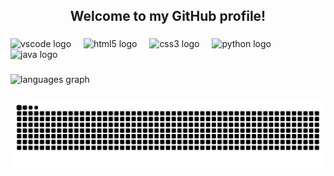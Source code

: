 <h2 align="center">Welcome to my GitHub profile!</h2>

###

<div align="left">
  <img src="https://cdn.jsdelivr.net/gh/devicons/devicon/icons/vscode/vscode-original.svg" height="30" alt="vscode logo"  />
  <img width="12" />
  <img src="https://cdn.jsdelivr.net/gh/devicons/devicon/icons/html5/html5-original.svg" height="30" alt="html5 logo"  />
  <img width="12" />
  <img src="https://cdn.jsdelivr.net/gh/devicons/devicon/icons/css3/css3-original.svg" height="30" alt="css3 logo"  />
  <img width="12" />
  <img src="https://cdn.jsdelivr.net/gh/devicons/devicon/icons/python/python-original.svg" height="30" alt="python logo"  />
  <img width="12" />
  <img src="https://cdn.jsdelivr.net/gh/devicons/devicon/icons/java/java-original.svg" height="30" alt="java logo"  />
</div>

###

<div align="left">
  <img src="https://github-readme-stats.vercel.app/api/top-langs?username=liviamoro&locale=en&hide_title=false&layout=compact&card_width=320&langs_count=5&theme=dark&hide_border=false&order=2" height="100" alt="languages graph"  />
</div>

###


<picture>  
  <source media="(prefers-color-scheme: dark)" srcset="https://raw.githubusercontent.com/liviamoro/liviamoro/output/github-contribution-grid-snake-dark.svg">  
  <source media="(prefers-color-scheme: light)" srcset="https://raw.githubusercontent.com/liviamoro/liviamoro/output/github-contribution-grid-snake.svg">  
  <img alt="github contribution grid snake animation" src="https://raw.githubusercontent.com/liviamoro/liviamoro/output/github-contribution-grid-snake.svg">  
</picture>
